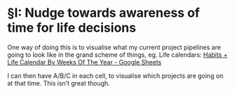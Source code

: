 # §I: Nudge towards awareness of time for life decisions
One way of doing this is to visualise what my current project pipelines are going to look like in the grand scheme of things, eg. Life calendars: [Habits + Life Calendar By Weeks Of The Year - Google Sheets](https://docs.google.com/spreadsheets/d/1_xR5aqMFNOGVqH4DnytqeiOs7laCX5VEFo0SsEK4U3U/edit#gid=14)

I can then have A/B/C in each cell, to visualise which projects are going on at that time. This isn’t great though.

<!-- {BearID:89F5821E-5A27-48A1-8BA8-888C1D338AF9-21271-00004165A91E1B6C} -->
